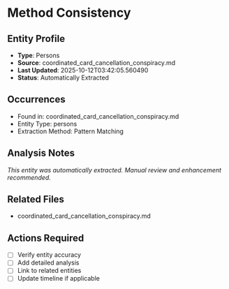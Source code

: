 # Method Consistency

## Entity Profile
- **Type**: Persons
- **Source**: coordinated_card_cancellation_conspiracy.md
- **Last Updated**: 2025-10-12T03:42:05.560490
- **Status**: Automatically Extracted

## Occurrences
- Found in: coordinated_card_cancellation_conspiracy.md
- Entity Type: persons
- Extraction Method: Pattern Matching

## Analysis Notes
*This entity was automatically extracted. Manual review and enhancement recommended.*

## Related Files
- coordinated_card_cancellation_conspiracy.md

## Actions Required
- [ ] Verify entity accuracy
- [ ] Add detailed analysis
- [ ] Link to related entities
- [ ] Update timeline if applicable
